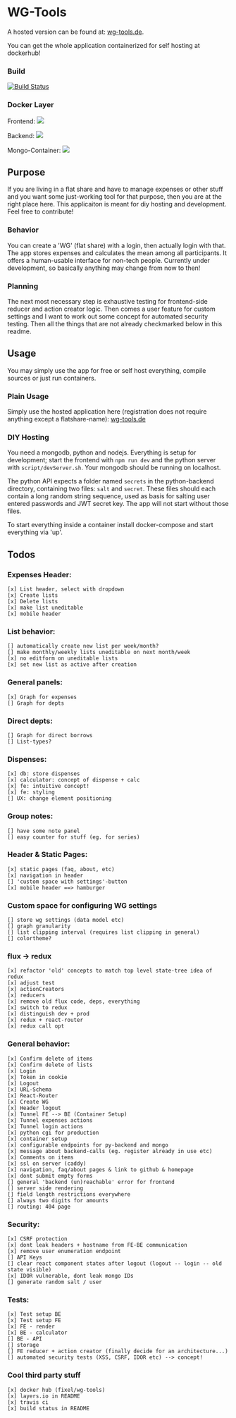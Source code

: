 # WG-Tools

A hosted version can be found at: [wg-tools.de](https://wg-tools.de).

You can get the whole application containerized for self hosting at dockerhub!

### Build
[![Build Status](https://travis-ci.org/0ortmann/wg-tools.svg?branch=master)](https://travis-ci.org/0ortmann/wg-tools)

### Docker Layer
Frontend:
[![](https://badge.imagelayers.io/fixel/wg-tools:backend.svg)](https://imagelayers.io/?images=fixel/wg-tools:frontend 'Get your own badge on imagelayers.io')

Backend:
[![](https://badge.imagelayers.io/fixel/wg-tools:backend.svg)](https://imagelayers.io/?images=fixel/wg-tools:backend 'Get your own badge on imagelayers.io')

Mongo-Container:
[![](https://badge.imagelayers.io/fixel/wg-tools:mongo.svg)](https://imagelayers.io/?images=fixel/wg-tools:mongo 'Get your own badge on imagelayers.io')

## Purpose

If you are living in a flat share and have to manage expenses or other stuff and you want some just-working tool for that purpose, then you are at the right place here. This applicaiton is meant for diy hosting and development. Feel free to contribute!



### Behavior

You can create a 'WG' (flat share) with a login, then actually login with that. The app stores expenses and calculates the mean among all participants. It offers a human-usable interface for non-tech people. Currently under development, so basically anything may change from now to then!

### Planning
The next most necessary step is exhaustive testing for frontend-side reducer and action creator logic. Then comes a user feature for custom settings and I want to work out some concept for automated security testing. Then all the things that are not already checkmarked below in this readme.


## Usage

You may simply use the app for free or self host everything, compile sources or just run containers.

### Plain Usage

Simply use the hosted application here (registration does not require anything except a flatshare-name): [wg-tools.de](https://wg-tools.de)

### DIY Hosting

You need a mongodb, python and nodejs.
Everything is setup for development; start the frontend with ```npm run dev``` and the python server with ```script/devServer.sh```. Your mongodb should be running on localhost.

The python API expects a folder named ```secrets``` in the python-backend directory, containing two files: ```salt``` and ```secret```. These files should each contain a long random string sequence, used as basis for salting user entered passwords and JWT secret key. The app will not start without those files.

To start everything inside a container install docker-compose and start everything via 'up'.


## Todos

### Expenses Header:
    [x] List header, select with dropdown 
    [x] Create lists
    [x] Delete lists
    [x] make list uneditable
    [x] mobile header

### List behavior:
    [] automatically create new list per week/month?
    [] make monthly/weekly lists uneditable on next month/week
    [x] no editform on uneditable lists
    [x] set new list as active after creation

### General panels:
    [x] Graph for expenses
    [] Graph for depts

### Direct depts:
	[] Graph for direct borrows
    [] List-types?

### Dispenses:
	[x] db: store dispenses
	[x] calculator: concept of dispense + calc
	[x] fe: intuitive concept!
	[x] fe: styling
	[] UX: change element positioning

### Group notes:
	[] have some note panel
	[] easy counter for stuff (eg. for series)

### Header & Static Pages:
	[x] static pages (faq, about, etc)
	[x] navigation in header
	[] 'custom space with settings'-button
	[x] mobile header ==> hamburger

### Custom space for configuring WG settings
	[] store wg settings (data model etc)
	[] graph granularity
	[] list clipping interval (requires list clipping in general)
	[] colortheme?

### flux -> redux 
	[x] refactor 'old' concepts to match top level state-tree idea of redux 
	[x] adjust test
	[x] actionCreators
	[x] reducers
	[x] remove old flux code, deps, everything
	[x] switch to redux
	[x] distinguish dev + prod
	[x] redux + react-router
	[x] redux call opt

### General behavior:
	[x] Confirm delete of items
	[x] Confirm delete of lists
	[x] Login
	[x] Token in cookie
	[x] Logout
	[x] URL-Schema
	[x] React-Router
	[x] Create WG
	[x] Header logout
	[x] Tunnel FE --> BE (Container Setup)
	[x] Tunnel expenses actions
	[x] Tunnel login actions 
	[x] python cgi for production
	[x] container setup
	[x] configurable endpoints for py-backend and mongo
	[x] message about backend-calls (eg. register already in use etc)
	[x] Comments on items
	[x] ssl on server (caddy)
	[x] navigation, faq/about pages & link to github & homepage
	[x] dont submit empty forms
	[] general 'backend (un)reachable' error for frontend 
	[] server side rendering
	[] field length restrictions everywhere
	[] always two digits for amounts
	[] routing: 404 page

### Security:

	[x] CSRF protection
	[x] dont leak headers + hostname from FE-BE communication
	[x] remove user enumeration endpoint
	[] API Keys
	[] clear react component states after logout (logout -- login -- old state visible)
	[x] IDOR vulnerable, dont leak mongo IDs
	[] generate random salt / user

### Tests:

	[x] Test setup BE
	[x] Test setup FE
    [x] FE - render 
    [x] BE - calculator
    [] BE - API
    [] storage
    [] FE reducer + action creator (finally decide for an architecture...)
    [] automated security tests (XSS, CSRF, IDOR etc) --> concept!
    

### Cool third party stuff

	[x] docker hub (fixel/wg-tools)
	[x] layers.io in README
	[x] travis ci
	[x] build status in README
